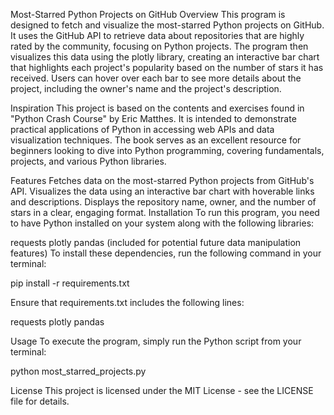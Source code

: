 Most-Starred Python Projects on GitHub
Overview
This program is designed to fetch and visualize the most-starred Python projects on GitHub. It uses the GitHub API to retrieve data about repositories that are highly rated by the community, focusing on Python projects. The program then visualizes this data using the plotly library, creating an interactive bar chart that highlights each project's popularity based on the number of stars it has received. Users can hover over each bar to see more details about the project, including the owner's name and the project's description.

Inspiration
This project is based on the contents and exercises found in "Python Crash Course" by Eric Matthes. It is intended to demonstrate practical applications of Python in accessing web APIs and data visualization techniques. The book serves as an excellent resource for beginners looking to dive into Python programming, covering fundamentals, projects, and various Python libraries.

Features
Fetches data on the most-starred Python projects from GitHub's API.
Visualizes the data using an interactive bar chart with hoverable links and descriptions.
Displays the repository name, owner, and the number of stars in a clear, engaging format.
Installation
To run this program, you need to have Python installed on your system along with the following libraries:

requests
plotly
pandas (included for potential future data manipulation features)
To install these dependencies, run the following command in your terminal:

pip install -r requirements.txt

Ensure that requirements.txt includes the following lines:

requests
plotly
pandas

Usage
To execute the program, simply run the Python script from your terminal:

python most_starred_projects.py

License
This project is licensed under the MIT License - see the LICENSE file for details.
